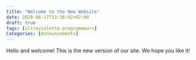 ```yaml
---
title: "Welcome to the New Website"
date: 2020-08-17T13:26:02+02:00
draft: true
Tags: [ultraviolette-programmeurs]
Categories: [Announcements]
---
```


Hello and welcome! This is the new version of our site. We hope you like it!

